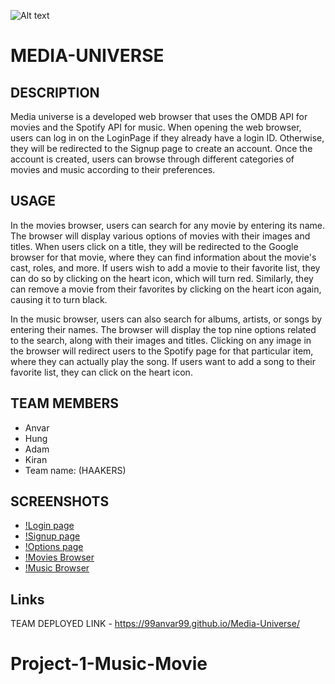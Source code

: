 ![Alt text](ImageStoredSongs.PNG)
# MEDIA-UNIVERSE

## DESCRIPTION
Media universe is a developed web browser that uses the OMDB API for movies and the Spotify API for music. When opening the web browser, users can log in on the LoginPage if they already have a login ID. Otherwise, they will be redirected to the Signup page to create an account. Once the account is created, users can browse through different categories of movies and music according to their preferences.

## USAGE
In the movies browser, users can search for any movie by entering its name. The browser will display various options of movies with their images and titles. When users click on a title, they will be redirected to the Google browser for that movie, where they can find information about the movie's cast, roles, and more. If users wish to add a movie to their favorite list, they can do so by clicking on the heart icon, which will turn red. Similarly, they can remove a movie from their favorites by clicking on the heart icon again, causing it to turn black.

In the music browser, users can also search for albums, artists, or songs by entering their names. The browser will display the top nine options related to the search, along with their images and titles. Clicking on any image in the browser will redirect users to the Spotify page for that particular item, where they can actually play the song. If users want to add a song to their favorite list, they can click on the heart icon.

 ## TEAM MEMBERS
 - Anvar 
 - Hung 
 - Adam  
 - Kiran
 - Team name: (HAAKERS)

 ## SCREENSHOTS
 - [!Login page](https://github.com/99Anvar99/Media-Universe/blob/main/Assets/Images/Screenshot%20(26).png)
 - [!Signup page](https://github.com/99Anvar99/Media-Universe/blob/main/Assets/Images/Screenshot%20(27).png)
 - [!Options page](https://github.com/99Anvar99/Media-Universe/blob/main/Assets/Images/Screenshot%20(28).png)
 - [!Movies Browser](https://github.com/99Anvar99/Media-Universe/blob/main/Assets/Images/Screenshot%20(29).png)
 - [!Music Browser](https://github.com/99Anvar99/Media-Universe/blob/main/Assets/Images/Screenshot%20(30).png)
 
 ## Links


 
TEAM DEPLOYED LINK - https://99anvar99.github.io/Media-Universe/


# Project-1-Music-Movie
